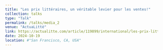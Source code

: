 ```yaml
---
title: "Les prix littéraires, un véritable levier pour les ventes!"
collection: talks
type: "Talk"
permalink: /talks/media_2
venue: "ActuaLitté"
link: https://actualitte.com/article/119899/international/les-prix-litteraires-un-veritable-levier-pour-les-ventes
date: 2024-10-19
location: #"San Francisco, CA, USA"
---
```

